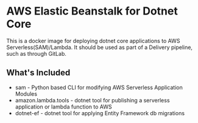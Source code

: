 # AWS Elastic Beanstalk for Dotnet Core

This is a docker image for deploying dotnet core applications to AWS Serverless(SAM)/Lambda. It should be used as part of a Delivery pipeline, such as through GitLab.

## What's Included

* sam - Python based CLI for modifying AWS Serverless Application Modules
* amazon.lambda.tools - dotnet tool for publishing a serverless application or lambda function to AWS
* dotnet-ef - dotnet tool for applying Entity Framework db migrations
